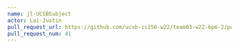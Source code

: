 ```yaml
---
name: jl-UCSBSubject
actor: Lai-Justin
pull_request_url: https://github.com/ucsb-cs156-w22/team03-w22-6pm-2/pull/41
pull_request_num: 41
---
```

